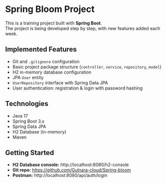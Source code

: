 # Spring Bloom Project

This is a training project built with **Spring Boot**.  
The project is being developed step by step, with new features added each week.  

## Implemented Features
- Git and `.gitignore` configuration
- Basic project package structure (`controller`, `service`, `repository`, `model`)
- H2 in-memory database configuration
- JPA `User` entity
- `UserRepository` interface with Spring Data JPA
- User authentication: registration & login with password hashing

## Technologies
- Java 17
- Spring Boot 3.x
- Spring Data JPA
- H2 Database (in-memory)
- Maven

## Getting Started
- **H2 Database console:** http://localhost:8080/h2-console  
- **Git repo:** https://github.com/Gulnara-cloud/Spring-bloom
- **Postman:** http://localhost:8080/api/auth/login
